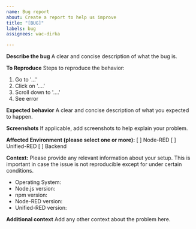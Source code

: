 ```yaml
---
name: Bug report
about: Create a report to help us improve
title: "[BUG]"
labels: bug
assignees: wac-dirka

---
```


**Describe the bug**
A clear and concise description of what the bug is.

**To Reproduce**
Steps to reproduce the behavior:
1. Go to '...'
2. Click on '....'
3. Scroll down to '....'
4. See error

**Expected behavior**
A clear and concise description of what you expected to happen.

**Screenshots**
If applicable, add screenshots to help explain your problem.

**Affected Environment (please select one or more):**
[ ] Node-RED
[ ] Unified-RED
[ ] Backend

**Context:**
Please provide any relevant information about your setup. This is important in case the issue is not reproducible except for under certain conditions.
* Operating System: 
* Node.js version: 
* npm version: 
* Node-RED version: 
* Unified-RED version: 

**Additional context**
Add any other context about the problem here.


